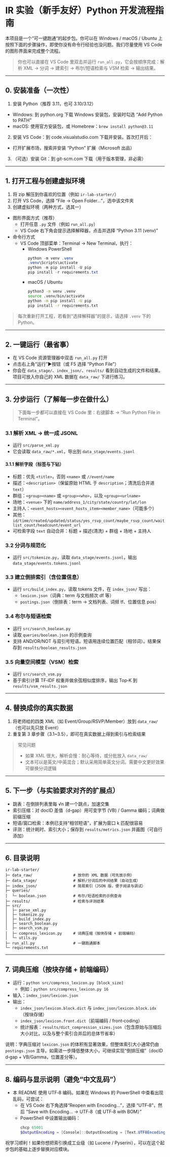 # IR 实验（新手友好）Python 开发流程指南

本项目是一个“可一键跑通”的起步包。你可以在 Windows / macOS / Ubuntu 上按照下面的步骤操作，即使你没有命令行经验也没问题。我们尽量使用 VS Code 的图形界面来完成整个流程。

> 你也可以直接在 VS Code 里双击并运行 `run_all.py`，它会按顺序完成：解析 XML → 分词 → 建索引 → 布尔/短语检索与 VSM 检索 → 输出结果。

---

## 0. 安装准备（一次性）

1) 安装 Python（推荐 3.11，也可 3.10/3.12）
- Windows: 到 python.org 下载 Windows 安装包，安装时勾选 “Add Python to PATH”
- macOS: 使用官方安装包，或 Homebrew：`brew install python@3.11`

2) 安装 VS Code：到 code.visualstudio.com 下载并安装。首次打开后：
- 打开扩展市场，搜索并安装 “Python” 扩展（Microsoft 出品）

3) （可选）安装 Git：到 git-scm.com 下载（用于版本管理，非必需）

---

## 1. 打开工程与创建虚拟环境

1) 将 zip 解压到你喜欢的位置（例如 `ir-lab-starter/`）
2) 打开 VS Code，选择 “File → Open Folder...”，选中该文件夹
3) 创建虚拟环境（两种方式，选其一）
- 图形界面方式（推荐）
  - 打开任意 `.py` 文件（例如 `run_all.py`）
  - VS Code 右下角会提示选择解释器，点击并选择 “Python 3.11 (venv)”
- 命令行方式
  - VS Code 顶部菜单：Terminal → New Terminal，执行：
    - Windows PowerShell
      ```powershell
      python -m venv .venv
      .venv\Scripts\activate
      python -m pip install -U pip
      pip install -r requirements.txt
      ```
    - macOS / Ubuntu
      ```bash
      python3 -m venv .venv
      source .venv/bin/activate
      python -m pip install -U pip
      pip install -r requirements.txt
      ```

> 每次重新打开工程，若看到“选择解释器”的提示，请选择 `.venv` 下的 Python。

---

## 2. 一键运行（最省事）
- 在 VS Code 资源管理器中双击 `run_all.py` 打开
- 点击右上角“运行”▶按钮（或 F5 选择 “Python File”）
- 你会在 `data_stage/`、`index_json/`、`results/` 看到自动生成的文件和结果。项目可放入你自己的 XML 数据在 `data_raw/` 下进行练习。

---

## 3. 分步运行（了解每一步在做什么）

> 下面每一步都可以直接在 VS Code 里：右键脚本 → “Run Python File in Terminal”。

### 3.1 解析 XML → 统一成 JSONL
- 运行 `src/parse_xml.py`
- 它会读取 `data_raw/*.xml`，导出到 `data_stage/events.jsonl`

#### 3.1.1 解析字段（标签与下钻）
- 标题：优先 `<title>`，否则 `<name>` 或 `//event/name`
- 描述：`<description>`（保留原始 HTML 于 `description`；清洗后合并进 `text`）
- 群组：`<group><name>` 或 `<group><who>`，以及 `<group><urlname>`
- 场地：`<venue>` 下的 `name/address_1/city/state/country/lat/lon`
- 主持人：`<event_hosts><event_hosts_item><member_name>`（可能多个）
- 其他：`id/time/created/updated/status/yes_rsvp_count/maybe_rsvp_count/waitlist_count/headcount/event_url`
- 可检索字段 `text` 自动合并：标题 + 描述(清洗) + 群组 + 场地 + 主持人

### 3.2 分词与规范化
- 运行 `src/tokenize.py`，读取 `data_stage/events.jsonl`，输出 `data_stage/events.tokens.jsonl`

### 3.3 建立倒排索引（含位置信息）
- 运行 `src/build_index.py`，读取 tokens 文件，在 `index_json/` 写出：
  - `lexicon.json`（词典：term 与文档频次 df 等）
  - `postings.json`（倒排表：term → 文档列表、词频 tf、位置信息 pos）

### 3.4 布尔与短语检索
- 运行 `src/search_boolean.py`
- 读取 `queries/boolean.json` 的示例查询
- 支持 AND/OR/NOT 与双引号短语。短语用连续位置匹配（相邻词）。结果保存到 `results/boolean_results.json`

### 3.5 向量空间模型（VSM）检索
- 运行 `src/search_vsm.py`
- 基于索引计算 TF‑IDF 权重并做余弦相似度排序，输出 Top‑K 到 `results/vsm_results.json`

---

## 4. 替换成你的真实数据
1) 将老师给的四类 XML（如 Event/Group/RSVP/Member）放到 `data_raw/`（也可以先只放 Event）
2) 重复第 3 章步骤（3.1~3.5），即可在真实数据上得到索引与检索结果

> 常见问题
> - 如果 XML 很大，解析会慢：耐心等待，或分批放入 `data_raw/`
> - 文本可以是英文/中英混合；默认采用简单英文分词。需要中文更好效果可替换分词逻辑

---

## 5. 下一步（与实验要求对齐的扩展点）
- 跳表：在倒排列表里每 √n 建一个跳点，加速交集
- 索引压缩：对 docID 差值（d‑gap）用可变字节 (VB) / Gamma 编码；词典做前缀压缩
- 短语/窗口检索：本例已支持“相邻短语”，扩展为窗口 k 匹配很容易
- 评测：统计耗时、索引大小；保存到 `results/metrics.json` 并画图（可自行添加）

---

## 6. 目录说明
```
ir-lab-starter/
├─ data_raw/                  # 放你的 XML 数据（可先放示例）
├─ data_stage/                # 解析/分词后的中间结果（自动生成）
├─ index_json/                # 简易索引（JSON 版，便于阅读与调试）
├─ queries/
│  └─ boolean.json            # 布尔/短语检索的示例查询
├─ results/                   # 检索与评测结果
├─ src/
│  ├─ parse_xml.py
│  ├─ tokenize.py
│  ├─ build_index.py
│  ├─ search_boolean.py
│  ├─ search_vsm.py
│  ├─ compress_lexicon.py     # 词典压缩（按块存储 + 前端编码）
│  └─ utils.py
├─ run_all.py                 # 一键跑通脚本
└─ requirements.txt
```

---

## 7. 词典压缩（按块存储 + 前端编码）
- 运行：`python src/compress_lexicon.py [block_size]`
  - 例如：`python src/compress_lexicon.py 16`
- 输入：`index_json/lexicon.json`
- 输出：
  - `index_json/lexicon.block.dict` 与 `index_json/lexicon.block.idx`（按块存储）
  - `index_json/lexicon.front.dict`（前端编码 / front‑coding）
  - 统计报表：`results/dict_compression_sizes.json`（包含原始与压缩后大小对比，以及与整个索引合并后的总体节省率）

说明：字典压缩对 `lexicon.json` 的体积有显著效果，但整体索引大小通常仍由 `postings.json` 主导。如需进一步降低整体大小，可继续实现“倒排压缩”（docID d‑gap + VB/Gamma，位置差分等）。

---

## 8. 编码与显示说明（避免“中文乱码”）
- 本 README 使用 UTF‑8 编码。如果在 Windows 的 PowerShell 中查看出现乱码，可尝试：
  - 在 VS Code 右下角选择“Reopen with Encoding...”，选择 “UTF‑8”，然后 “Save with Encoding... → UTF‑8（或 UTF‑8 with BOM）”
  - PowerShell 中设置输出编码：
    ```powershell
    chcp 65001
    $OutputEncoding = [Console]::OutputEncoding = [Text.UTF8Encoding]::new()
    ```

祝学习顺利！如果你想把索引换成工业级（如 Lucene / Pyserini），可以在这个起步包的基础上逐步替换对应模块。

